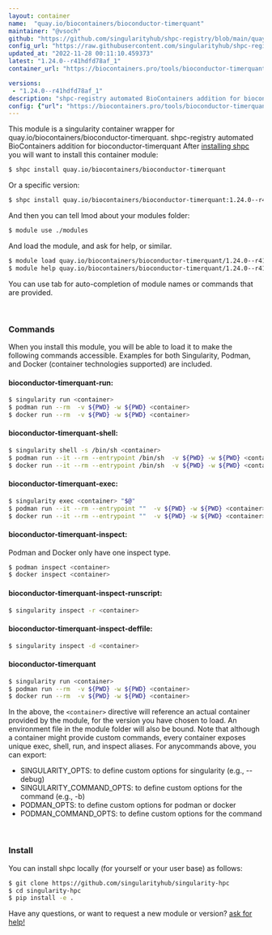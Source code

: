 ```yaml
---
layout: container
name:  "quay.io/biocontainers/bioconductor-timerquant"
maintainer: "@vsoch"
github: "https://github.com/singularityhub/shpc-registry/blob/main/quay.io/biocontainers/bioconductor-timerquant/container.yaml"
config_url: "https://raw.githubusercontent.com/singularityhub/shpc-registry/main/quay.io/biocontainers/bioconductor-timerquant/container.yaml"
updated_at: "2022-11-28 00:11:10.459373"
latest: "1.24.0--r41hdfd78af_1"
container_url: "https://biocontainers.pro/tools/bioconductor-timerquant"

versions:
 - "1.24.0--r41hdfd78af_1"
description: "shpc-registry automated BioContainers addition for bioconductor-timerquant"
config: {"url": "https://biocontainers.pro/tools/bioconductor-timerquant", "maintainer": "@vsoch", "description": "shpc-registry automated BioContainers addition for bioconductor-timerquant", "latest": {"1.24.0--r41hdfd78af_1": "sha256:e48b927fe50ee8c5d92a043adb506e340888e520766cc2bf7456445e025a8520"}, "tags": {"1.24.0--r41hdfd78af_1": "sha256:e48b927fe50ee8c5d92a043adb506e340888e520766cc2bf7456445e025a8520"}, "docker": "quay.io/biocontainers/bioconductor-timerquant"}
---
```


This module is a singularity container wrapper for quay.io/biocontainers/bioconductor-timerquant.
shpc-registry automated BioContainers addition for bioconductor-timerquant
After [installing shpc](#install) you will want to install this container module:


```bash
$ shpc install quay.io/biocontainers/bioconductor-timerquant
```

Or a specific version:

```bash
$ shpc install quay.io/biocontainers/bioconductor-timerquant:1.24.0--r41hdfd78af_1
```

And then you can tell lmod about your modules folder:

```bash
$ module use ./modules
```

And load the module, and ask for help, or similar.

```bash
$ module load quay.io/biocontainers/bioconductor-timerquant/1.24.0--r41hdfd78af_1
$ module help quay.io/biocontainers/bioconductor-timerquant/1.24.0--r41hdfd78af_1
```

You can use tab for auto-completion of module names or commands that are provided.

<br>

### Commands

When you install this module, you will be able to load it to make the following commands accessible.
Examples for both Singularity, Podman, and Docker (container technologies supported) are included.

#### bioconductor-timerquant-run:

```bash
$ singularity run <container>
$ podman run --rm  -v ${PWD} -w ${PWD} <container>
$ docker run --rm  -v ${PWD} -w ${PWD} <container>
```

#### bioconductor-timerquant-shell:

```bash
$ singularity shell -s /bin/sh <container>
$ podman run --it --rm --entrypoint /bin/sh  -v ${PWD} -w ${PWD} <container>
$ docker run --it --rm --entrypoint /bin/sh  -v ${PWD} -w ${PWD} <container>
```

#### bioconductor-timerquant-exec:

```bash
$ singularity exec <container> "$@"
$ podman run --it --rm --entrypoint ""  -v ${PWD} -w ${PWD} <container> "$@"
$ docker run --it --rm --entrypoint ""  -v ${PWD} -w ${PWD} <container> "$@"
```

#### bioconductor-timerquant-inspect:

Podman and Docker only have one inspect type.

```bash
$ podman inspect <container>
$ docker inspect <container>
```

#### bioconductor-timerquant-inspect-runscript:

```bash
$ singularity inspect -r <container>
```

#### bioconductor-timerquant-inspect-deffile:

```bash
$ singularity inspect -d <container>
```



#### bioconductor-timerquant

```bash
$ singularity run <container>
$ podman run --rm  -v ${PWD} -w ${PWD} <container>
$ docker run --rm  -v ${PWD} -w ${PWD} <container>
```


In the above, the `<container>` directive will reference an actual container provided
by the module, for the version you have chosen to load. An environment file in the
module folder will also be bound. Note that although a container
might provide custom commands, every container exposes unique exec, shell, run, and
inspect aliases. For anycommands above, you can export:

 - SINGULARITY_OPTS: to define custom options for singularity (e.g., --debug)
 - SINGULARITY_COMMAND_OPTS: to define custom options for the command (e.g., -b)
 - PODMAN_OPTS: to define custom options for podman or docker
 - PODMAN_COMMAND_OPTS: to define custom options for the command

<br>

### Install

You can install shpc locally (for yourself or your user base) as follows:

```bash
$ git clone https://github.com/singularityhub/singularity-hpc
$ cd singularity-hpc
$ pip install -e .
```

Have any questions, or want to request a new module or version? [ask for help!](https://github.com/singularityhub/singularity-hpc/issues)